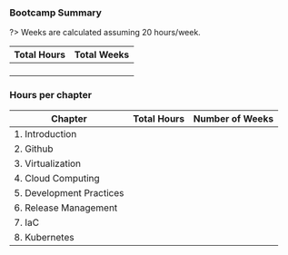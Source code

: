 ### Bootcamp Summary

?> Weeks are calculated assuming 20 hours/week.
<!-- This gets used by `src/docsify-plugins/generate-chart.js::bootcampTotals` -->
| Total Hours | Total Weeks |
|:-----------:|:-----------:|
|<p id='total-hours'></p>|<p id='total-weeks'></p>|

### Hours per chapter

<!-- The id's of the paragraph tags are expected to match the chapter folder names -->
<!-- This gets used by `src/docsify-plugins/generate-chart.js::populateChapterHours` -->
| Chapter                 | Total Hours          | Number of Weeks |
|-------------------------|----------------------:|------------------:|
| 1. Introduction          | <p id=1-introduction></p> | <p id=1-introduction-weeks></p> |
| 2. Github                | <p id=2-Github></p> | <p id=2-Github-weeks></p> |
| 3. Virtualization        | <p id=3-virtual-machines-containers></p> | <p id=3-virtual-machines-containers-weeks></p> |
| 4. Cloud Computing       | <p id=4-cloud-computing></p> | <p id=4-cloud-computing-weeks></p> |
| 5. Development Practices | <p id=5-software-development-practices></p> |<p id=5-software-development-practices-weeks></p> |
| 6. Release Management    | <p id=6-release-management></p> |<p id=6-release-management-weeks></p> |
| 7. IaC                   | <p id=7-infrastructure-configuration-management></p> |<p id=7-infrastructure-configuration-management-weeks></p> |
| 8. Kubernetes            | <p id=8-kubernetes-container-orchestration></p> |<p id=8-kubernetes-container-orchestration-weeks></p> |
